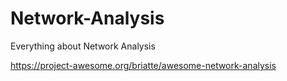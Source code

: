 # Network-Analysis
Everything about Network Analysis

https://project-awesome.org/briatte/awesome-network-analysis
